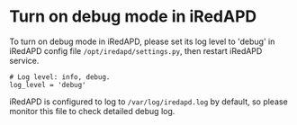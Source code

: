 # Turn on debug mode in iRedAPD

To turn on debug mode in iRedAPD, please set its log level to 'debug' in
iRedAPD config file `/opt/iredapd/settings.py`, then restart iRedAPD
service.

```
# Log level: info, debug.
log_level = 'debug'
```

iRedAPD is configured to log to `/var/log/iredapd.log` by default, so
please monitor this file to check detailed debug log.
